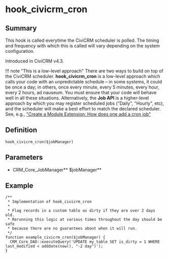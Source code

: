 # hook_civicrm_cron

## Summary

This hook is called everytime the CiviCRM scheduler is polled. The
timing and frequency with which this is called will vary depending on
the system configuration.

Introduced in CiviCRM v4.3.

!!! note "This is a low-level approach"
    There are two ways to build on top of the CiviCRM scheduler. **hook_civicrm_cron** is a low-level approach which calls your code with an unpredictable schedule – in some systems, it could be once a day; in others, once every minute, every 5 minutes, every hour, every 2 hours, ad nauseum. You must ensure that your code will behave well in all these situations. Alternatively, the **Job API** is a higher-level approach by which you may register scheduled jobs ("Daily", "Hourly", etc), and the scheduler will make a best effort to match the declared scheduler. See, e.g., ["Create a Module Extension: How does one add a cron job"](https://wiki.civicrm.org/confluence/display/CRMDOC/Create+a+Module+Extension#CreateaModuleExtension-Howdoesoneaddacronjob)




## Definition

    hook_civicrm_cron($jobManager)

## Parameters

-   CRM_Core_JobManager** $jobManager**

## Example

    /**
     * Implementation of hook_civicrm_cron
     *
     * Flag records in a custom table as dirty if they are over 2 days old.
     * Rerunning this logic at various times throughout the day should be safe
     * because there are no guarantees about when it will run.
     */
    function example_civicrm_cron($jobManager) {
      CRM_Core_DAO::executeQuery('UPDATE my_table SET is_dirty = 1 WHERE last_modified < adddate(now(), "-2 day")');
    }